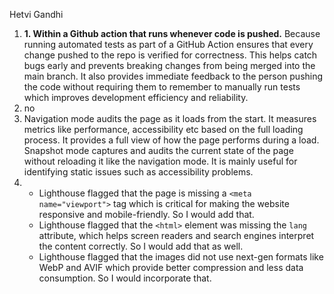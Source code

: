 Hetvi Gandhi
1) **1. Within a Github action that runs whenever code is pushed.** Because running automated tests as part of a GitHub Action ensures that every change pushed to the repo is verified for correctness. This helps catch bugs early and prevents breaking changes from being merged into the main branch. It also provides immediate feedback to the person pushing the code without requiring them to remember to manually run tests which improves development efficiency and reliability.
2) no
3) Navigation mode audits the page as it loads from the start. It measures metrics like performance, accessibility etc based on the full loading process. It provides a full view of how the page performs during a load. Snapshot mode captures and audits the current state of the page without reloading it like the navigation mode. It is mainly useful for identifying static issues such as accessibility problems.
4) - Lighthouse flagged that the page is missing a `<meta name="viewport">` tag which is critical for making the website responsive and mobile-friendly. So I would add that.
   - Lighthouse flagged that the `<html>` element was missing the `lang` attribute, which helps screen readers and search engines interpret the content correctly. So I would add that as well.
   - Lighthouse flagged that the images did not use next-gen formats like WebP and AVIF which provide better compression and less data consumption. So I would incorporate that.
